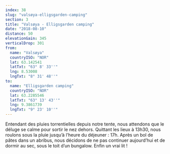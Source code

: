 ```yaml
---
index: 38
slug: "valsøya-elligsgarden-camping"
section: 3
title: "Valsøya - Elligsgarden camping"
date: "2018-08-10"
distance: 50
elevationGain: 345
verticalDrop: 301
from:
  name: "Valsøya"
  countryISO: "NOR"
  lat: 63.142541
  latTxt: "63° 8' 33''"
  lng: 8.53008
  lngTxt: "8° 31' 48''"
to:
  name: "Elligsgarden camping"
  countryISO: "NOR"
  lat: 63.2285546
  latTxt: "63° 13' 43''"
  lng: 9.3861739
  lngTxt: "9° 23' 10''"
---
```


Entendant des pluies torrentielles depuis notre tente, nous attendons que le déluge se calme pour sortir le nez dehors. Quittant les lieux à 13h30, nous roulons sous la pluie jusqu’à l’heure du déjeuner : 17h. Après un bol de pâtes dans un abribus, nous décidons de ne pas continuer aujourd’hui et de dormir au sec, sous le toit d’un bungalow. Enfin un vrai lit !

